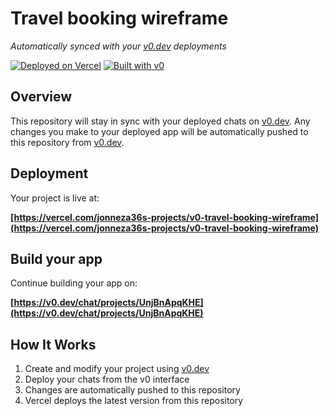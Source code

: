 # Travel booking wireframe

*Automatically synced with your [v0.dev](https://v0.dev) deployments*

[![Deployed on Vercel](https://img.shields.io/badge/Deployed%20on-Vercel-black?style=for-the-badge&logo=vercel)](https://vercel.com/jonneza36s-projects/v0-travel-booking-wireframe)
[![Built with v0](https://img.shields.io/badge/Built%20with-v0.dev-black?style=for-the-badge)](https://v0.dev/chat/projects/UnjBnApqKHE)

## Overview

This repository will stay in sync with your deployed chats on [v0.dev](https://v0.dev).
Any changes you make to your deployed app will be automatically pushed to this repository from [v0.dev](https://v0.dev).

## Deployment

Your project is live at:

**[https://vercel.com/jonneza36s-projects/v0-travel-booking-wireframe](https://vercel.com/jonneza36s-projects/v0-travel-booking-wireframe)**

## Build your app

Continue building your app on:

**[https://v0.dev/chat/projects/UnjBnApqKHE](https://v0.dev/chat/projects/UnjBnApqKHE)**

## How It Works

1. Create and modify your project using [v0.dev](https://v0.dev)
2. Deploy your chats from the v0 interface
3. Changes are automatically pushed to this repository
4. Vercel deploys the latest version from this repository